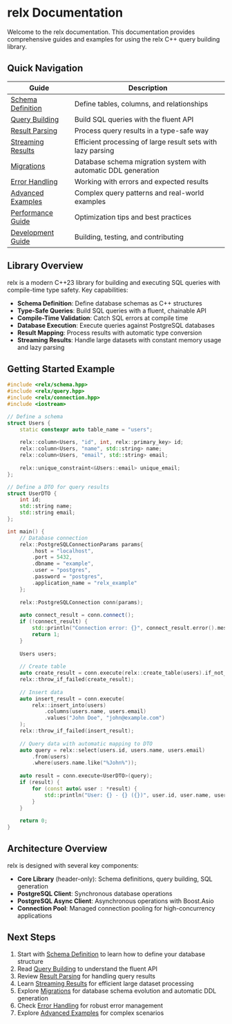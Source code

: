 # relx Documentation

Welcome to the relx documentation. This documentation provides comprehensive guides and examples for using the relx C++ query building library.

## Quick Navigation

| Guide | Description |
|-------|-------------|
| [Schema Definition](schema-definition.md) | Define tables, columns, and relationships |
| [Query Building](query-building.md) | Build SQL queries with the fluent API |
| [Result Parsing](result-parsing.md) | Process query results in a type-safe way |
| [Streaming Results](streaming-results.md) | Efficient processing of large result sets with lazy parsing |
| [Migrations](migrations.md) | Database schema migration system with automatic DDL generation |
| [Error Handling](error-handling.md) | Working with errors and expected results |
| [Advanced Examples](advanced-examples.md) | Complex query patterns and real-world examples |
| [Performance Guide](performance.md) | Optimization tips and best practices |
| [Development Guide](development.md) | Building, testing, and contributing |

## Library Overview

relx is a modern C++23 library for building and executing SQL queries with compile-time type safety. Key capabilities:

- **Schema Definition**: Define database schemas as C++ structures
- **Type-Safe Queries**: Build SQL queries with a fluent, chainable API
- **Compile-Time Validation**: Catch SQL errors at compile time
- **Database Execution**: Execute queries against PostgreSQL databases
- **Result Mapping**: Process results with automatic type conversion
- **Streaming Results**: Handle large datasets with constant memory usage and lazy parsing

## Getting Started Example

```cpp
#include <relx/schema.hpp>
#include <relx/query.hpp>
#include <relx/connection.hpp>
#include <iostream>

// Define a schema
struct Users {
    static constexpr auto table_name = "users";
    
    relx::column<Users, "id", int, relx::primary_key> id;
    relx::column<Users, "name", std::string> name;
    relx::column<Users, "email", std::string> email;
    
    relx::unique_constraint<&Users::email> unique_email;
};

// Define a DTO for query results
struct UserDTO {
    int id;
    std::string name;
    std::string email;
};

int main() {
    // Database connection
    relx::PostgreSQLConnectionParams params{
        .host = "localhost",
        .port = 5432,
        .dbname = "example",
        .user = "postgres",
        .password = "postgres",
        .application_name = "relx_example"
    };
    
    relx::PostgreSQLConnection conn(params);
    
    auto connect_result = conn.connect();
    if (!connect_result) {
        std::println("Connection error: {}", connect_result.error().message);
        return 1;
    }
    
    Users users;
    
    // Create table
    auto create_result = conn.execute(relx::create_table(users).if_not_exists());
    relx::throw_if_failed(create_result);
    
    // Insert data
    auto insert_result = conn.execute(
        relx::insert_into(users)
            .columns(users.name, users.email)
            .values("John Doe", "john@example.com")
    );
    relx::throw_if_failed(insert_result);
    
    // Query data with automatic mapping to DTO
    auto query = relx::select(users.id, users.name, users.email)
        .from(users)
        .where(users.name.like("%John%"));
    
    auto result = conn.execute<UserDTO>(query);
    if (result) {
        for (const auto& user : *result) {
            std::println("User: {} - {} ({})", user.id, user.name, user.email);
        }
    }
    
    return 0;
}
```

## Architecture Overview

relx is designed with several key components:

- **Core Library** (header-only): Schema definitions, query building, SQL generation
- **PostgreSQL Client**: Synchronous database operations
- **PostgreSQL Async Client**: Asynchronous operations with Boost.Asio
- **Connection Pool**: Managed connection pooling for high-concurrency applications

## Next Steps

1. Start with [Schema Definition](schema-definition.md) to learn how to define your database structure
2. Read [Query Building](query-building.md) to understand the fluent API
3. Review [Result Parsing](result-parsing.md) for handling query results
4. Learn [Streaming Results](streaming-results.md) for efficient large dataset processing
5. Explore [Migrations](migrations.md) for database schema evolution and automatic DDL generation
6. Check [Error Handling](error-handling.md) for robust error management
7. Explore [Advanced Examples](advanced-examples.md) for complex scenarios
